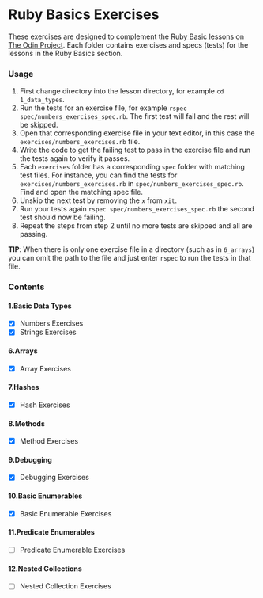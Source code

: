 # Ruby Basics Exercises

These exercises are designed to complement the
[Ruby Basic lessons](https://www.theodinproject.com/paths/full-stack-ruby-on-rails/courses/ruby#basic-ruby)
on [The Odin Project](https://www.theodinproject.com/). Each folder contains
exercises and specs (tests) for the lessons in the Ruby Basics section.

### Usage

1. First change directory into the lesson directory, for example
   `cd 1_data_types`.
2. Run the tests for an exercise file, for example
   `rspec spec/numbers_exercises_spec.rb`. The first test will fail and the rest
   will be skipped.
3. Open that corresponding exercise file in your text editor, in this case the
   `exercises/numbers_exercises.rb` file.
4. Write the code to get the failing test to pass in the exercise file and run
   the tests again to verify it passes.
5. Each `exercises` folder has a corresponding `spec` folder with matching test
   files. For instance, you can find the tests for
   `exercises/numbers_exercises.rb` in `spec/numbers_exercises_spec.rb`. Find
   and open the matching spec file.
6. Unskip the next test by removing the `x` from `xit`.
7. Run your tests again `rspec spec/numbers_exercises_spec.rb` the second test
   should now be failing.
8. Repeat the steps from step 2 until no more tests are skipped and all are
   passing.

**TIP**: When there is only one exercise file in a directory (such as in
`6_arrays`) you can omit the path to the file and just enter `rspec` to run the
tests in that file.

### Contents

#### 1.Basic Data Types

- [x] Numbers Exercises
- [x] Strings Exercises

#### 6.Arrays

- [x] Array Exercises

#### 7.Hashes

- [x] Hash Exercises

#### 8.Methods

- [x] Method Exercises

#### 9.Debugging

- [x] Debugging Exercises

#### 10.Basic Enumerables

- [x] Basic Enumerable Exercises

#### 11.Predicate Enumerables

- [ ] Predicate Enumerable Exercises

#### 12.Nested Collections

- [ ] Nested Collection Exercises
